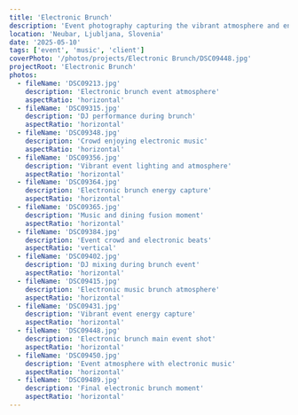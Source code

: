 ```yaml
---
title: 'Electronic Brunch'
description: 'Event photography capturing the vibrant atmosphere and energy of an electronic music brunch event, showcasing the unique fusion of daytime dining and electronic beats.'
location: 'Neubar, Ljubljana, Slovenia'
date: '2025-05-10'
tags: ['event', 'music', 'client']
coverPhoto: '/photos/projects/Electronic Brunch/DSC09448.jpg'
projectRoot: 'Electronic Brunch'
photos:
  - fileName: 'DSC09213.jpg'
    description: 'Electronic brunch event atmosphere'
    aspectRatio: 'horizontal'
  - fileName: 'DSC09315.jpg'
    description: 'DJ performance during brunch'
    aspectRatio: 'horizontal'
  - fileName: 'DSC09348.jpg'
    description: 'Crowd enjoying electronic music'
    aspectRatio: 'horizontal'
  - fileName: 'DSC09356.jpg'
    description: 'Vibrant event lighting and atmosphere'
    aspectRatio: 'horizontal'
  - fileName: 'DSC09364.jpg'
    description: 'Electronic brunch energy capture'
    aspectRatio: 'horizontal'
  - fileName: 'DSC09365.jpg'
    description: 'Music and dining fusion moment'
    aspectRatio: 'horizontal'
  - fileName: 'DSC09384.jpg'
    description: 'Event crowd and electronic beats'
    aspectRatio: 'vertical'
  - fileName: 'DSC09402.jpg'
    description: 'DJ mixing during brunch event'
    aspectRatio: 'horizontal'
  - fileName: 'DSC09415.jpg'
    description: 'Electronic music brunch atmosphere'
    aspectRatio: 'horizontal'
  - fileName: 'DSC09431.jpg'
    description: 'Vibrant event energy capture'
    aspectRatio: 'horizontal'
  - fileName: 'DSC09448.jpg'
    description: 'Electronic brunch main event shot'
    aspectRatio: 'horizontal'
  - fileName: 'DSC09450.jpg'
    description: 'Event atmosphere with electronic music'
    aspectRatio: 'horizontal'
  - fileName: 'DSC09489.jpg'
    description: 'Final electronic brunch moment'
    aspectRatio: 'horizontal'
---
```

